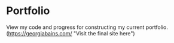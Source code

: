 # Portfolio

View my code and progress for constructing my current portfolio. (https://georgiabains.com/ "Visit the final site here")

